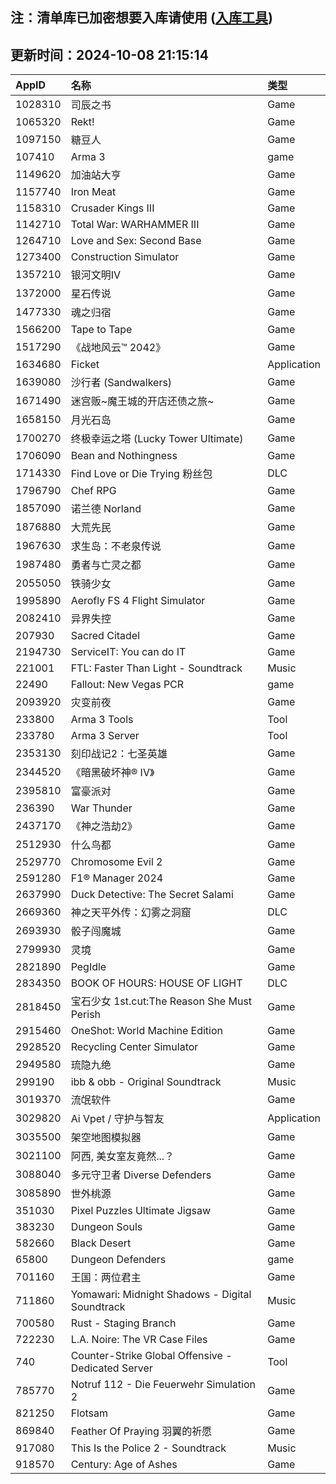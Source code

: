 ## 注：清单库已加密想要入库请使用 ([入库工具](https://github.com/BlankTMing/ManifestAutoUpdate/releases))

## 更新时间：2024-10-08 21:15:14
| AppID | 名称 | 类型  |
| :-------------------- | :----------------------------- | :----------- |
| 1028310 | 司辰之书| Game |
| 1065320 | Rekt!| Game |
| 1097150 | 糖豆人| Game |
| 107410 | Arma 3| game |
| 1149620 | 加油站大亨| Game |
| 1157740 | Iron Meat| Game |
| 1158310 | Crusader Kings III| Game |
| 1142710 | Total War: WARHAMMER III| Game |
| 1264710 | Love and Sex: Second Base| Game |
| 1273400 | Construction Simulator| Game |
| 1357210 | 银河文明IV| Game |
| 1372000 | 星石传说| Game |
| 1477330 | 魂之归宿| Game |
| 1566200 | Tape to Tape| Game |
| 1517290 | 《战地风云™ 2042》| Game |
| 1634680 | Ficket| Application |
| 1639080 | 沙行者 (Sandwalkers)| Game |
| 1671490 | 迷宫贩~魔王城的开店还债之旅~| Game |
| 1658150 | 月光石岛| Game |
| 1700270 | 终极幸运之塔 (Lucky Tower Ultimate)| Game |
| 1706090 | Bean and Nothingness| Game |
| 1714330 | Find Love or Die Trying 粉丝包| DLC |
| 1796790 | Chef RPG| Game |
| 1857090 | 诺兰德 Norland| Game |
| 1876880 | 大荒先民| Game |
| 1967630 | 求生岛：不老泉传说| Game |
| 1987480 | 勇者与亡灵之都| Game |
| 2055050 |   铁骑少女| Game |
| 1995890 | Aerofly FS 4 Flight Simulator| Game |
| 2082410 | 异界失控| Game |
| 207930 | Sacred Citadel| Game |
| 2194730 | ServiceIT: You can do IT| Game |
| 221001 | FTL: Faster Than Light - Soundtrack| Music |
| 22490 | Fallout: New Vegas PCR| game |
| 2093920 | 灾变前夜| Game |
| 233800 | Arma 3 Tools| Tool |
| 233780 | Arma 3 Server| Tool |
| 2353130 | 刻印战记2：七圣英雄| Game |
| 2344520 | 《暗黑破坏神® IV》| Game |
| 2395810 | 富豪派对| Game |
| 236390 | War Thunder| Game |
| 2437170 | 《神之浩劫2》| Game |
| 2512930 | 什么鸟都| Game |
| 2529770 | Chromosome Evil 2| Game |
| 2591280 | F1® Manager 2024| Game |
| 2637990 | Duck Detective: The Secret Salami| Game |
| 2669360 | 神之天平外传：幻雾之洞窟| DLC |
| 2693930 | 骰子闯魔城| Game |
| 2799930 | 灵境| Game |
| 2821890 | PegIdle| Game |
| 2834350 | BOOK OF HOURS: HOUSE OF LIGHT| DLC |
| 2818450 | 宝石少女 1st.cut:The Reason She Must Perish| Game |
| 2915460 | OneShot: World Machine Edition| Game |
| 2928520 | Recycling Center Simulator| Game |
| 2949580 | 琉隐九绝| Game |
| 299190 | ibb & obb - Original Soundtrack| Music |
| 3019370 | 流氓软件| Game |
| 3029820 | Ai Vpet / 守护与智友| Application |
| 3035500 | 架空地图模拟器| Game |
| 3021100 |  阿西, 美女室友竟然...？| Game |
| 3088040 | 多元守卫者 Diverse Defenders| Game |
| 3085890 | 世外桃源| Game |
| 351030 | Pixel Puzzles Ultimate Jigsaw| Game |
| 383230 | Dungeon Souls| Game |
| 582660 | Black Desert| Game |
| 65800 | Dungeon Defenders| game |
| 701160 | 王国：两位君主| Game |
| 711860 | Yomawari: Midnight Shadows - Digital Soundtrack| Music |
| 700580 | Rust - Staging Branch| Game |
| 722230 | L.A. Noire: The VR Case Files| Game |
| 740 | Counter-Strike Global Offensive - Dedicated Server| Tool |
| 785770 | Notruf 112 - Die Feuerwehr Simulation 2| Game |
| 821250 | Flotsam| Game |
| 869840 | Feather Of Praying 羽翼的祈愿| Game |
| 917080 | This Is the Police 2 - Soundtrack| Music |
| 918570 | Century: Age of Ashes| Game |
